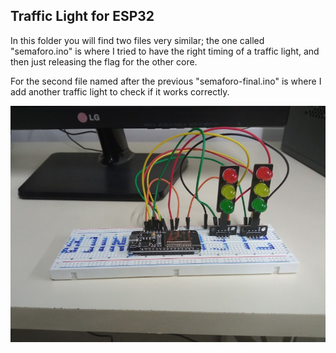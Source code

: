 ## Traffic Light for ESP32
In this folder you will find two files very similar; the one called "semaforo.ino" is where I tried to have the right timing of a traffic light, and then just releasing the flag for the other core.

For the second file named after the previous "semaforo-final.ino" is where I add another traffic light to check if it works correctly.

![Image of the protoboard used to test both ".ino" files](https://github.com/FranqitoRK/practicas-esp32/blob/main/protoboard.jpg)